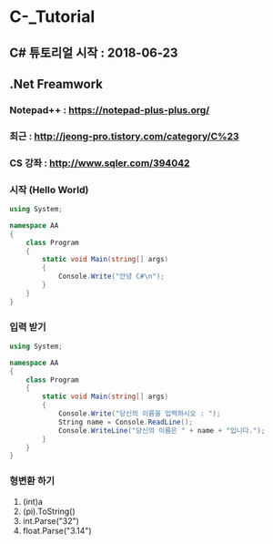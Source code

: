 # C-_Tutorial

## C# 튜토리얼 시작 : 2018-06-23

## .Net Freamwork
### Notepad++ : https://notepad-plus-plus.org/
### 최근 : http://jeong-pro.tistory.com/category/C%23
### CS 강좌 : http://www.sqler.com/394042

### 시작 (Hello World)
```cs
using System;

namespace AA
{
    class Program
    {
        static void Main(string[] args)
        {
            Console.Write("안녕 C#\n");
        }
    }
}
```
  
### 입력 받기
```cs
using System;

namespace AA
{
    class Program
    {
        static void Main(string[] args)
        {
            Console.Write("당신의 이름을 입력하시오 : ");
            String name = Console.ReadLine();
            Console.WriteLine("당신의 이름은 " + name + "입니다.");
        }
    }
}
```
### 형변환 하기
1. (int)a
2. (pi).ToString()
3. int.Parse("32")
4. float.Parse("3.14")
